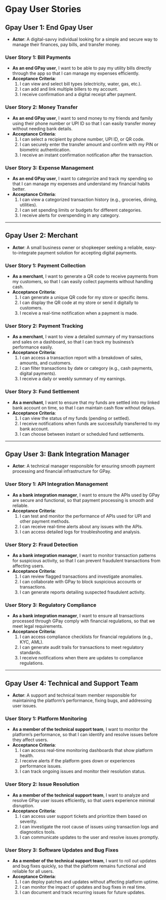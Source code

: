 # **Gpay User Stories**

## **Gpay User 1: End Gpay User**

- **Actor**: A digital-savvy individual looking for a simple and secure way to manage their finances, pay bills, and transfer money.

### **User Story 1: Bill Payments**
- **As an end GPay user**, I want to be able to pay my utility bills directly through the app so that I can manage my expenses efficiently.
- **Acceptance Criteria**:
  1. I can view and select bill types (electricity, water, gas, etc.).
  2. I can add and link multiple billers to my account.
  3. I receive confirmation and a digital receipt after payment.

### **User Story 2: Money Transfer**
- **As an end GPay user**, I want to send money to my friends and family using their phone number or UPI ID so that I can easily transfer money without needing bank details.
- **Acceptance Criteria**:
  1. I can select a recipient by phone number, UPI ID, or QR code.
  2. I can securely enter the transfer amount and confirm with my PIN or biometric authentication.
  3. I receive an instant confirmation notification after the transaction.

### **User Story 3: Expense Management**
- **As an end GPay user**, I want to categorize and track my spending so that I can manage my expenses and understand my financial habits better.
- **Acceptance Criteria**:
  1. I can view a categorized transaction history (e.g., groceries, dining, utilities).
  2. I can set spending limits or budgets for different categories.
  3. I receive alerts for overspending in any category.

---

## **Gpay User 2: Merchant**

- **Actor**: A small business owner or shopkeeper seeking a reliable, easy-to-integrate payment solution for accepting digital payments.

### **User Story 1: Payment Collection**
- **As a merchant**, I want to generate a QR code to receive payments from my customers, so that I can easily collect payments without handling cash.
- **Acceptance Criteria**:
  1. I can generate a unique QR code for my store or specific items.
  2. I can display the QR code at my store or send it digitally to customers.
  3. I receive a real-time notification when a payment is made.

### **User Story 2: Payment Tracking**
- **As a merchant**, I want to view a detailed summary of my transactions and sales on a dashboard, so that I can track my business’s performance easily.
- **Acceptance Criteria**:
  1. I can access a transaction report with a breakdown of sales, amounts, and customers.
  2. I can filter transactions by date or category (e.g., cash payments, digital payments).
  3. I receive a daily or weekly summary of my earnings.

### **User Story 3: Fund Settlement**
- **As a merchant**, I want to ensure that my funds are settled into my linked bank account on time, so that I can maintain cash flow without delays.
- **Acceptance Criteria**:
  1. I can view the status of my funds (pending or settled).
  2. I receive notifications when funds are successfully transferred to my bank account.
  3. I can choose between instant or scheduled fund settlements.

---

## **Gpay User 3: Bank Integration Manager**

- **Actor**: A technical manager responsible for ensuring smooth payment processing and financial infrastructure for GPay.

### **User Story 1: API Integration Management**
- **As a bank integration manager**, I want to ensure the APIs used by GPay are secure and functional, so that payment processing is smooth and reliable.
- **Acceptance Criteria**:
  1. I can test and monitor the performance of APIs used for UPI and other payment methods.
  2. I can receive real-time alerts about any issues with the APIs.
  3. I can access detailed logs for troubleshooting and analysis.

### **User Story 2: Fraud Detection**
- **As a bank integration manager**, I want to monitor transaction patterns for suspicious activity, so that I can prevent fraudulent transactions from affecting users.
- **Acceptance Criteria**:
  1. I can review flagged transactions and investigate anomalies.
  2. I can collaborate with GPay to block suspicious accounts or transactions.
  3. I can generate reports detailing suspected fraudulent activity.

### **User Story 3: Regulatory Compliance**
- **As a bank integration manager**, I want to ensure all transactions processed through GPay comply with financial regulations, so that we meet legal requirements.
- **Acceptance Criteria**:
  1. I can access compliance checklists for financial regulations (e.g., KYC, AML).
  2. I can generate audit trails for transactions to meet regulatory standards.
  3. I receive notifications when there are updates to compliance regulations.

---

## **Gpay User 4: Technical and Support Team**

- **Actor**: A support and technical team member responsible for maintaining the platform’s performance, fixing bugs, and addressing user issues.

### **User Story 1: Platform Monitoring**
- **As a member of the technical support team**, I want to monitor the platform’s performance, so that I can identify and resolve issues before they affect users.
- **Acceptance Criteria**:
  1. I can access real-time monitoring dashboards that show platform health.
  2. I receive alerts if the platform goes down or experiences performance issues.
  3. I can track ongoing issues and monitor their resolution status.

### **User Story 2: Issue Resolution**
- **As a member of the technical support team**, I want to analyze and resolve GPay user issues efficiently, so that users experience minimal disruption.
- **Acceptance Criteria**:
  1. I can access user support tickets and prioritize them based on severity.
  2. I can investigate the root cause of issues using transaction logs and diagnostics tools.
  3. I can communicate updates to the user and resolve issues promptly.

### **User Story 3: Software Updates and Bug Fixes**
- **As a member of the technical support team**, I want to roll out updates and bug fixes quickly, so that the platform remains functional and reliable for all users.
- **Acceptance Criteria**:
  1. I can deploy patches and updates without affecting platform uptime.
  2. I can monitor the impact of updates and bug fixes in real time.
  3. I can document and track recurring issues for future updates.
